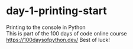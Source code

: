# day-1-printing-start
Printing to the console in Python  
This is part of the 100 days of code online course https://100daysofpython.dev/
Best of luck!